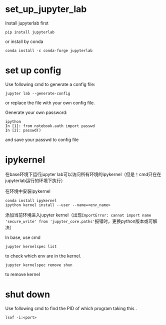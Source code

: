 # set_up_jupyter_lab
Install jupyterlab first
```
pip install jupyterlab
```
or install by conda
```
conda install -c conda-forge jupyterlab
```
# set up config
Use following cmd to generate a config file:
```
jupyter lab --generate-config
```
or replace the file with your own config file.

Generate your own password:
```
ipython
In [1]: from notebook.auth import passwd
In [2]: passwd()
```
and save your passwd to config file
# ipykernel
在base环境下运行jupyter lab可以访问所有环境的ipykernel（但是！cmd只在在jupyterlab运行的环境下执行）

在环境中安装ipykernel
```
conda install ipykernel
ipython kernel install --user --name=<env_name>
```
添加当前环境进入jupyter kernel（出现```ImportError: cannot import name 'secure_write' from 'jupyter_core.paths'```报错时，更换python版本或可解决）

In base, use cmd
```
jupyter kernelspec list
```
to check which env are in the kernel.
```
jupyter kernelspec remove shun
```
to remove kernel

# shut down
Use following cmd to find the PID of which program taking this <port>.
```
lsof -i:<port>
```
